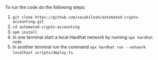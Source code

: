  To run the code do the following steps:
 
 1. `git clone https://github.com/saiakilesh/automated-crypto-accounting.git`
 2. `cd automated-crypto-accounting`
 3. `npm install`
 4. In one terminal start a local Hardhat network by running `npx hardhat node`
 5. In another terminal run the command `npx hardhat run --network localhost scripts/deploy.ts`.

